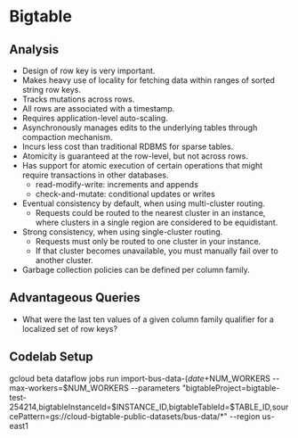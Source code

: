 # Bigtable

## Analysis
* Design of row key is very important.
* Makes heavy use of locality for fetching data within ranges of sorted string row keys.
* Tracks mutations across rows.
* All rows are associated with a timestamp.
* Requires application-level auto-scaling.
* Asynchronously manages edits to the underlying tables through compaction mechanism.
* Incurs less cost than traditional RDBMS for sparse tables.
* Atomicity is guaranteed at the row-level, but not across rows.
* Has support for atomic execution of certain operations that might require transactions in other databases.
    * read-modify-write: increments and appends
    * check-and-mutate: conditional updates or writes
* Eventual consistency by default, when using multi-cluster routing.
    * Requests could be routed to the nearest cluster in an instance, where clusters in a single region are considered to be equidistant.
* Strong consistency, when using single-cluster routing.
    * Requests must only be routed to one cluster in your instance.
    * If that cluster becomes unavailable, you must manually fail over to another cluster.
* Garbage collection policies can be defined per column family.

## Advantageous Queries
* What were the last ten values of a given column family qualifier for a localized set of row keys?

## Codelab Setup

gcloud beta dataflow jobs run import-bus-data-$(date +%s) --gcs-location gs://dataflow-templates/latest/GCS_SequenceFile_to_Cloud_Bigtable --num-workers=$NUM_WORKERS --max-workers=$NUM_WORKERS --parameters "bigtableProject=bigtable-test-254214,bigtableInstanceId=$INSTANCE_ID,bigtableTableId=$TABLE_ID,sourcePattern=gs://cloud-bigtable-public-datasets/bus-data/*" --region us-east1

